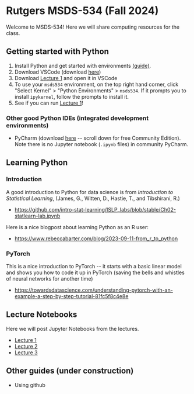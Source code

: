 # Rutgers MSDS-534 (Fall 2024)

Welcome to MSDS-534! Here we will share computing resources for the class.

## Getting started with Python

1. Install Python and get started with environments [(guide)](getting-started-python.md).
2. Download VSCode (download [here](https://code.visualstudio.com))
3. Download [Lecture 1](lectures/lecture-1/lecture-1.ipynb) and open it in VSCode
4. To use your `msds534` environment, on the top right hand corner, click "Select Kernel" > "Python Environments" > `msds534`. If it prompts you to install `ipykernel`, follow the prompts to install it.
5. See if you can run [Lecture 1](lectures/lecture-1/lecture-1.ipynb)!

### Other good Python IDEs (integrated development environments)
- PyCharm (download [here](https://www.jetbrains.com/pycharm/download) -- scroll down for free Community Edition). Note there is no Jupyter notebook (`.ipynb` files) in community PyCharm.

## Learning Python

### Introduction
A good introduction to Python for data science is from _Introduction to Statistical Learning_, (James, G., Witten, D., Hastie, T., and Tibshirani, R.)
- https://github.com/intro-stat-learning/ISLP_labs/blob/stable/Ch02-statlearn-lab.ipynb

Here is a nice blogpost about learning Python as an R user:
- https://www.rebeccabarter.com/blog/2023-09-11-from_r_to_python

### PyTorch
This is a nice introduction to PyTorch -- it starts with a basic linear model and shows you how to code it up in PyTorch (saving the bells and whistles of neural networks for another time)
- https://towardsdatascience.com/understanding-pytorch-with-an-example-a-step-by-step-tutorial-81fc5f8c4e8e

## Lecture Notebooks

Here we will post Jupyter Notebooks from the lectures.

- [Lecture 1](lectures/lecture-1/lecture-1.ipynb)
- [Lecture 2](lectures/lecture-2/lecture-2.ipynb)
- [Lecture 3](lectures/lecture-3/lecture-3.ipynb)




## Other guides (under construction)

- Using github
